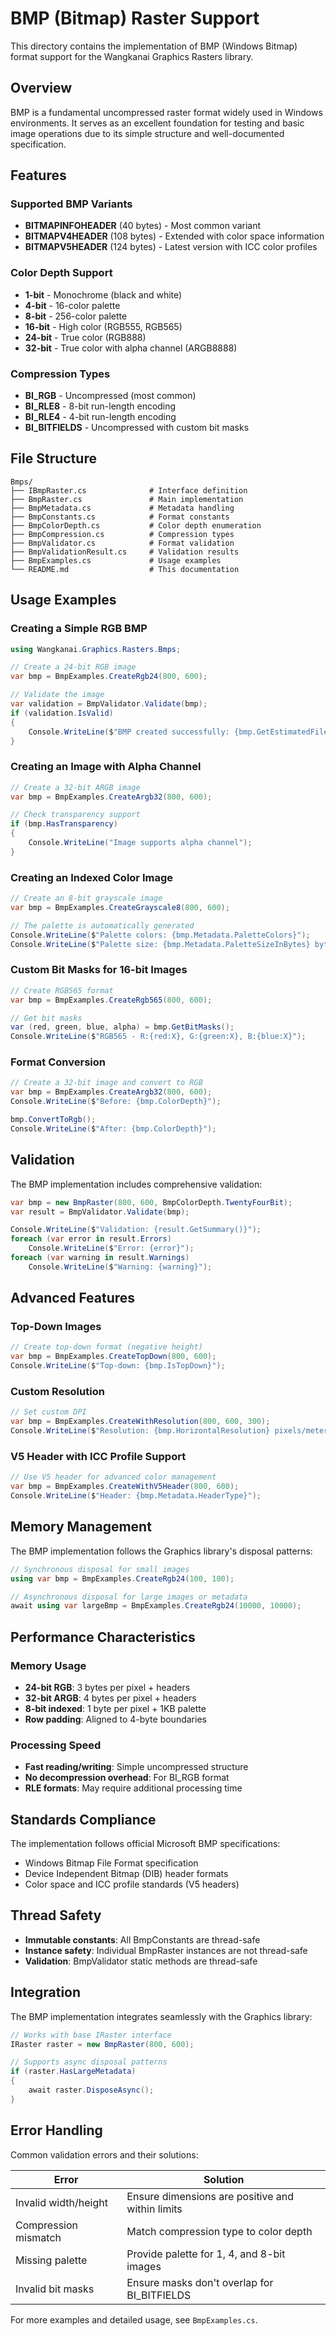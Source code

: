 # BMP (Bitmap) Raster Support

This directory contains the implementation of BMP (Windows Bitmap) format support for the Wangkanai Graphics Rasters library.

## Overview

BMP is a fundamental uncompressed raster format widely used in Windows environments. It serves as an excellent foundation for testing and basic image operations due to its simple structure and well-documented specification.

## Features

### Supported BMP Variants
- **BITMAPINFOHEADER** (40 bytes) - Most common variant
- **BITMAPV4HEADER** (108 bytes) - Extended with color space information  
- **BITMAPV5HEADER** (124 bytes) - Latest version with ICC color profiles

### Color Depth Support
- **1-bit** - Monochrome (black and white)
- **4-bit** - 16-color palette
- **8-bit** - 256-color palette
- **16-bit** - High color (RGB555, RGB565)
- **24-bit** - True color (RGB888)
- **32-bit** - True color with alpha channel (ARGB8888)

### Compression Types
- **BI_RGB** - Uncompressed (most common)
- **BI_RLE8** - 8-bit run-length encoding
- **BI_RLE4** - 4-bit run-length encoding
- **BI_BITFIELDS** - Uncompressed with custom bit masks

## File Structure

```
Bmps/
├── IBmpRaster.cs              # Interface definition
├── BmpRaster.cs               # Main implementation
├── BmpMetadata.cs             # Metadata handling
├── BmpConstants.cs            # Format constants
├── BmpColorDepth.cs           # Color depth enumeration
├── BmpCompression.cs          # Compression types
├── BmpValidator.cs            # Format validation
├── BmpValidationResult.cs     # Validation results
├── BmpExamples.cs             # Usage examples
└── README.md                  # This documentation
```

## Usage Examples

### Creating a Simple RGB BMP

```csharp
using Wangkanai.Graphics.Rasters.Bmps;

// Create a 24-bit RGB image
var bmp = BmpExamples.CreateRgb24(800, 600);

// Validate the image
var validation = BmpValidator.Validate(bmp);
if (validation.IsValid)
{
    Console.WriteLine($"BMP created successfully: {bmp.GetEstimatedFileSize():N0} bytes");
}
```

### Creating an Image with Alpha Channel

```csharp
// Create a 32-bit ARGB image
var bmp = BmpExamples.CreateArgb32(800, 600);

// Check transparency support
if (bmp.HasTransparency)
{
    Console.WriteLine("Image supports alpha channel");
}
```

### Creating an Indexed Color Image

```csharp
// Create an 8-bit grayscale image
var bmp = BmpExamples.CreateGrayscale8(800, 600);

// The palette is automatically generated
Console.WriteLine($"Palette colors: {bmp.Metadata.PaletteColors}");
Console.WriteLine($"Palette size: {bmp.Metadata.PaletteSizeInBytes} bytes");
```

### Custom Bit Masks for 16-bit Images

```csharp
// Create RGB565 format
var bmp = BmpExamples.CreateRgb565(800, 600);

// Get bit masks
var (red, green, blue, alpha) = bmp.GetBitMasks();
Console.WriteLine($"RGB565 - R:{red:X}, G:{green:X}, B:{blue:X}");
```

### Format Conversion

```csharp
// Create a 32-bit image and convert to RGB
var bmp = BmpExamples.CreateArgb32(800, 600);
Console.WriteLine($"Before: {bmp.ColorDepth}");

bmp.ConvertToRgb();
Console.WriteLine($"After: {bmp.ColorDepth}");
```

## Validation

The BMP implementation includes comprehensive validation:

```csharp
var bmp = new BmpRaster(800, 600, BmpColorDepth.TwentyFourBit);
var result = BmpValidator.Validate(bmp);

Console.WriteLine($"Validation: {result.GetSummary()}");
foreach (var error in result.Errors)
    Console.WriteLine($"Error: {error}");
foreach (var warning in result.Warnings)
    Console.WriteLine($"Warning: {warning}");
```

## Advanced Features

### Top-Down Images

```csharp
// Create top-down format (negative height)
var bmp = BmpExamples.CreateTopDown(800, 600);
Console.WriteLine($"Top-down: {bmp.IsTopDown}");
```

### Custom Resolution

```csharp
// Set custom DPI
var bmp = BmpExamples.CreateWithResolution(800, 600, 300);
Console.WriteLine($"Resolution: {bmp.HorizontalResolution} pixels/meter");
```

### V5 Header with ICC Profile Support

```csharp
// Use V5 header for advanced color management
var bmp = BmpExamples.CreateWithV5Header(800, 600);
Console.WriteLine($"Header: {bmp.Metadata.HeaderType}");
```

## Memory Management

The BMP implementation follows the Graphics library's disposal patterns:

```csharp
// Synchronous disposal for small images
using var bmp = BmpExamples.CreateRgb24(100, 100);

// Asynchronous disposal for large images or metadata
await using var largeBmp = BmpExamples.CreateRgb24(10000, 10000);
```

## Performance Characteristics

### Memory Usage
- **24-bit RGB**: 3 bytes per pixel + headers
- **32-bit ARGB**: 4 bytes per pixel + headers  
- **8-bit indexed**: 1 byte per pixel + 1KB palette
- **Row padding**: Aligned to 4-byte boundaries

### Processing Speed
- **Fast reading/writing**: Simple uncompressed structure
- **No decompression overhead**: For BI_RGB format
- **RLE formats**: May require additional processing time

## Standards Compliance

The implementation follows official Microsoft BMP specifications:
- Windows Bitmap File Format specification
- Device Independent Bitmap (DIB) header formats
- Color space and ICC profile standards (V5 headers)

## Thread Safety

- **Immutable constants**: All BmpConstants are thread-safe
- **Instance safety**: Individual BmpRaster instances are not thread-safe
- **Validation**: BmpValidator static methods are thread-safe

## Integration

The BMP implementation integrates seamlessly with the Graphics library:

```csharp
// Works with base IRaster interface
IRaster raster = new BmpRaster(800, 600);

// Supports async disposal patterns
if (raster.HasLargeMetadata)
{
    await raster.DisposeAsync();
}
```

## Error Handling

Common validation errors and their solutions:

| Error | Solution |
|-------|----------|
| Invalid width/height | Ensure dimensions are positive and within limits |
| Compression mismatch | Match compression type to color depth |
| Missing palette | Provide palette for 1, 4, and 8-bit images |
| Invalid bit masks | Ensure masks don't overlap for BI_BITFIELDS |

For more examples and detailed usage, see `BmpExamples.cs`.